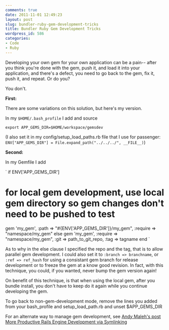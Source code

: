 ```yaml
---
comments: true
date: 2011-11-01 12:49:23
layout: post
slug: bundler-ruby-gem-development-tricks
title: Bundler Ruby Gem Development Tricks
wordpress_id: 586
categories:
- Code
- Ruby
---
```


Developing your own gem for your own application can be a pain-- after you think you're done with the gem, push it, and load it into your application, and there's a defect, you need to go back to the gem, fix it, push it, and repeat. Or do you?

You don't.

**First:**

There are some variations on this solution, but here's my version.

In my `$HOME/.bash_profile` I add and source

`export APP_GEMS_DIR=$HOME/workspace/gemsdev`

(I also set it in my config/setup_load_paths.rb file that I use for passenger: `ENV["APP_GEMS_DIR"] = File.expand_path("../../../", __FILE__)`)

**Second:**

In my Gemfile I add

`
if ENV['APP_GEMS_DIR']
  # for local gem development, use local gem directory so gem changes don't need to be pushed to test
  gem 'my_gem', :path => "#{ENV['APP_GEMS_DIR']}/my_gem", :require => "namespace/my_gem"
else
  gem 'my_gem', :require => "namespace/my_gem", :git => path_to_git_repo, :tag => tagname
end
`

As to why in the else clause I specified the repo and the tag, that is to allow parallel gem development. I could also set it to `:branch => branchname`, or `:ref => ref_hash` for using a consistant gem branch for release development or to freeze the gem at a know good revision. In fact, with this technique, you could, if you wanted, never bump the gem version again!

On benefit of this technique, is that when using the local gem, after you bundle install, you don't have to keep do it again while you continue developing the gem.

To go back to non-gem-development mode, remove the lines you added from your bash_profile and setup_load_path.rb and unset $APP_GEMS_DIR

For an alternate way to manage gem development, see [Andy Maleh's post More Productive Rails Engine Development via Symlinking](http://andymaleh.blogspot.com/2011/09/more-productive-rails-engine.html)
